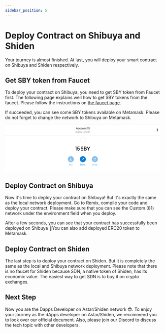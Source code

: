 ```yaml
---
sidebar_position: 5
---
```


# Deploy Contract on Shibuya and Shiden

Your journey is almost finished. At last, you will deploy your smart contract on Shibuya and Shiden respectively.

## Get SBY token from Faucet

To deploy your contract on Shibuya, you need to get SBY token from Faucet first. The following page explains well how to get SBY tokens from the faucet. Please follow the instructions on [the faucet page](../../quickstart/faucet.md).

If succeeded, you can see some SBY tokens available on Metamask. Please do not forget to change the network to Shibuya on Metamask.

![9](img/9.png)

## Deploy Contract on Shibuya

Now it's time to deploy your contract on Shibuya! But it's exactly the same as the local network deployment. Go to Remix, compile your code and deploy your contract. Please make sure that you can see the Custom (81) network under the environment field when you deploy.

After a few seconds, you can see that your contract has successfully been deployed on Shibuya 🎉You can also add deployed ERC20 token to Metamask.

## Deploy Contract on Shiden

The last step is to deploy your contract on Shiden. But it is completely the same as the local and Shibuya network deployment. Please note that there is no faucet for Shiden because SDN, a native token of Shiden, has its economic value. The easiest way to get SDN is to buy it on crypto exchanges.

## Next Step

Now you are the Dapps Developer on Astar/Shiden network 😎. To enjoy your journey as the dApps developer on Astar/Shiden, we recommend you to look over our official document. Also, please join our Discord to discuss the tech topic with other developers.
